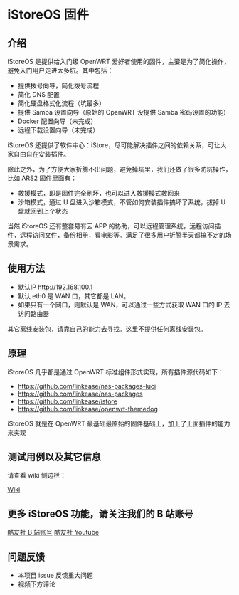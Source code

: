 # iStoreOS 固件

## 介绍

iStoreOS 是提供给入门级 OpenWRT 爱好者使用的固件，主要是为了简化操作，避免入门用户走进太多坑。其中包括：

* 提供拨号向导，简化拨号流程
* 简化 DNS 配置
* 简化硬盘格式化流程（坑最多）
* 提供 Samba 设置向导（原始的 OpenWRT 没提供 Samba 密码设置的功能）
* Docker 配置向导（未完成）
* 远程下载设置向导（未完成）

iStoreOS 还提供了软件中心：iStore，尽可能解决插件之间的依赖关系，可让大家自由自在安装插件。

除此之外，为了方便大家折腾不出问题，避免掉坑里，我们还做了很多防坑操作，比如 ARS2 固件里面有：

* 救援模式，即是固件完全刷坏，也可以进入救援模式救回来
* 沙箱模式，通过 U 盘进入沙箱模式，不管如何安装插件搞坏了系统，拔掉 U 盘就回到上个状态

当然 iStoreOS 还有整套易有云 APP 的协助，可以远程管理系统，远程访问插件，远程访问文件，备份相册，看电影等。满足了很多用户折腾半天都搞不定的场景需求。

## 使用方法

* 默认IP http://192.168.100.1
* 默认 eth0 是 WAN 口，其它都是 LAN。
* 如果只有一个网口，则默认是 WAN，可以通过一些方式获取 WAN 口的 IP 去访问路由器

其它离线安装包，请靠自己的能力去寻找。这里不提供任何离线安装包。

## 原理

iStoreOS 几乎都是通过 OpenWRT 标准组件形式实现，所有插件源代码如下：

* https://github.com/linkease/nas-packages-luci
* https://github.com/linkease/nas-packages
* https://github.com/linkease/istore
* https://github.com/linkease/openwrt-themedog

iStoreOS 就是在 OpenWRT 最基础最原始的固件基础上，加上了上面插件的能力来实现

## 测试用例以及其它信息

请查看 wiki 侧边栏：

[Wiki](https://github.com/linkease/istoreos/wiki)

## 更多 iStoreOS 功能，请关注我们的 B 站账号

[酷友社 B 站账号](https://space.bilibili.com/1492058311?spm_id_from=333.788.0.0)
[酷友社 Youtube](https://www.youtube.com/channel/UCvENMyIFurJi_SrnbnbyiZw)

## 问题反馈

* 本项目 issue 反馈重大问题
* 视频下方评论
